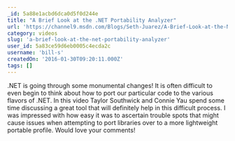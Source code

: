 ```yaml
---
_id: 5a88e1acbd6dca0d5f0d244e
title: "A Brief Look at the .NET Portability Analyzer"
url: 'https://channel9.msdn.com/Blogs/Seth-Juarez/A-Brief-Look-at-the-NET-Portability-Analyzer'
category: videos
slug: 'a-brief-look-at-the-net-portability-analyzer'
user_id: 5a83ce59d6eb0005c4ecda2c
username: 'bill-s'
createdOn: '2016-01-30T09:20:11.000Z'
tags: []
---
```


.NET is going through some monumental changes! It is often difficult to even begin to think about how to port our particular code to the various flavors of .NET. In this video Taylor Southwick and Connie Yau spend some time discussing a great tool that will definitely help in this difficult process. I was impressed with how easy it was to ascertain trouble spots that might cause issues when attempting to port libraries over to a more lightweight portable profile. Would love your comments!

